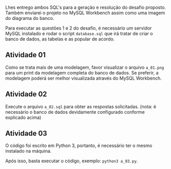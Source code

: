 
Lhes entrego ambos SQL's para a geração e resolução do desafio proposto.
Também enviarei o projeto no MySQL Workbench assim como uma imagem do diagrama do banco.

Para executar as questões 1 e 2 do desafio, é necessário um servidor MySQL instalado e rodar o script `database.sql` que irá tratar de criar o banco de dados, as tabelas e as popular de acordo.

## Atividade 01
Como se trata mais de uma modelagem, favor visualizar o arquivo `a_01.png` para um print da modelagem completa do banco de dados. Se preferir, a modelagem poderá ser melhor visualizada através do MySQL Workbench.


## Atividade 02
Execute o arquivo `a_02.sql` para obter as respostas solicitadas. (nota: é necessário o banco de dados devidamente configurado conforme explicado acima)


## Atividade 03
O código foi escrito em Python 3, portanto, é necessário ter o mesmo instalado na máquina.

Após isso, basta executar o código, exemplo: `python3 a_03.py`.